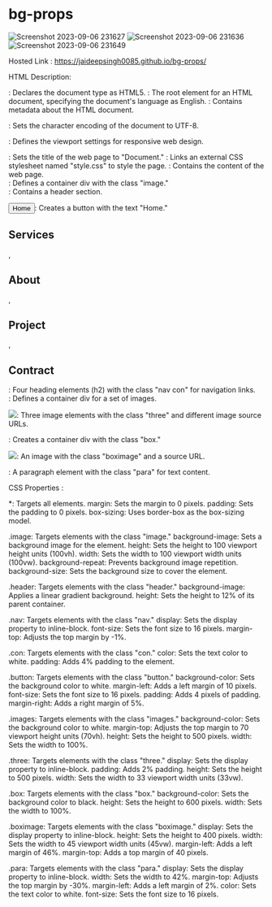 # bg-props
![Screenshot 2023-09-06 231627](https://github.com/jaideepsingh0085/bg-props/assets/128147644/4b8fd80a-9c86-4fe1-a3be-7b6446dcaecc)
![Screenshot 2023-09-06 231636](https://github.com/jaideepsingh0085/bg-props/assets/128147644/df203303-ce3b-4bbc-b69f-e7cd7ff07020)
![Screenshot 2023-09-06 231649](https://github.com/jaideepsingh0085/bg-props/assets/128147644/e5a84e05-901e-42fc-aaa1-ddb68369d1c5)

Hosted Link : https://jaideepsingh0085.github.io/bg-props/

HTML Description:
<!DOCTYPE html>: Declares the document type as HTML5.

<html lang="en">: The root element for an HTML document, specifying the document's language as English.

<head>: Contains metadata about the HTML document.

<meta charset="UTF-8">: Sets the character encoding of the document to UTF-8.

<meta name="viewport" content="width=device-width, initial-scale=1.0">: Defines the viewport settings for responsive web design.

<title>Document</title>: Sets the title of the web page to "Document."

<link href="./style.css" rel="stylesheet">: Links an external CSS stylesheet named "style.css" to style the page.

<body>: Contains the content of the web page.

<div class="image">: Defines a container div with the class "image."

<div class="header">: Contains a header section.

<button class="button">Home</button>: Creates a button with the text "Home."

<h2 class="nav con">Services</h2>, <h2 class="nav con">About</h2>, <h2 class="nav con">Project</h2>, <h2 class="nav con">Contract</h2>: Four heading elements (h2) with the class "nav con" for navigation links.

<div class="images">: Defines a container div for a set of images.

<img class="three" src="URL">: Three image elements with the class "three" and different image source URLs.

<div class="box">: Creates a container div with the class "box."

<img class="boximage" src="URL">: An image with the class "boximage" and a source URL.

<p class="para">: A paragraph element with the class "para" for text content.


CSS Properties :

*: Targets all elements.
margin: Sets the margin to 0 pixels.
padding: Sets the padding to 0 pixels.
box-sizing: Uses border-box as the box-sizing model.

.image: Targets elements with the class "image."
background-image: Sets a background image for the element.
height: Sets the height to 100 viewport height units (100vh).
width: Sets the width to 100 viewport width units (100vw).
background-repeat: Prevents background image repetition.
background-size: Sets the background size to cover the element.

.header: Targets elements with the class "header."
background-image: Applies a linear gradient background.
height: Sets the height to 12% of its parent container.

.nav: Targets elements with the class "nav."
display: Sets the display property to inline-block.
font-size: Sets the font size to 16 pixels.
margin-top: Adjusts the top margin by -1%.

.con: Targets elements with the class "con."
color: Sets the text color to white.
padding: Adds 4% padding to the element.

.button: Targets elements with the class "button."
background-color: Sets the background color to white.
margin-left: Adds a left margin of 10 pixels.
font-size: Sets the font size to 16 pixels.
padding: Adds 4 pixels of padding.
margin-right: Adds a right margin of 5%.

.images: Targets elements with the class "images."
background-color: Sets the background color to white.
margin-top: Adjusts the top margin to 70 viewport height units (70vh).
height: Sets the height to 500 pixels.
width: Sets the width to 100%.

.three: Targets elements with the class "three."
display: Sets the display property to inline-block.
padding: Adds 2% padding.
height: Sets the height to 500 pixels.
width: Sets the width to 33 viewport width units (33vw).

.box: Targets elements with the class "box."
background-color: Sets the background color to black.
height: Sets the height to 600 pixels.
width: Sets the width to 100%.

.boximage: Targets elements with the class "boximage."
display: Sets the display property to inline-block.
height: Sets the height to 400 pixels.
width: Sets the width to 45 viewport width units (45vw).
margin-left: Adds a left margin of 46%.
margin-top: Adds a top margin of 40 pixels.

.para: Targets elements with the class "para."
display: Sets the display property to inline-block.
width: Sets the width to 42%.
margin-top: Adjusts the top margin by -30%.
margin-left: Adds a left margin of 2%.
color: Sets the text color to white.
font-size: Sets the font size to 16 pixels.
